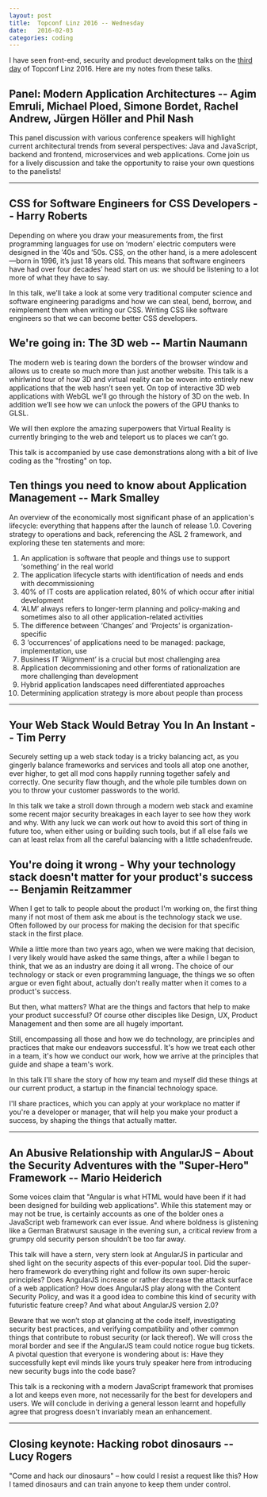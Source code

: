 ```yaml
---
layout: post
title:  Topconf Linz 2016 -- Wednesday
date:   2016-02-03
categories: coding
---
```


I have seen front-end, security and product development talks on the [third day](http://topconf.com/linz-2016/schedule/2016-02-03/) of Topconf Linz 2016. Here are my notes from these talks.

## Panel: Modern Application Architectures -- Agim Emruli, Michael Ploed, Simone Bordet, Rachel Andrew, Jürgen Höller and Phil Nash

This panel discussion with various conference speakers will highlight current architectural trends from several perspectives: Java and JavaScript, backend and frontend, microservices and web applications. Come join us for a lively discussion and take the opportunity to raise your own questions to the panelists!

---
## CSS for Software Engineers for CSS Developers -- Harry Roberts

Depending on where you draw your measurements from, the first programming languages for use on ‘modern’ electric computers were designed in the ’40s and ’50s. CSS, on the other hand, is a mere adolescent—born in 1996, it’s just 18 years old. This means that software engineers have had over four decades’ head start on us: we should be listening to a lot more of what they have to say.

In this talk, we’ll take a look at some very traditional computer science and software engineering paradigms and how we can steal, bend, borrow, and reimplement them when writing our CSS. Writing CSS like software engineers so that we can become better CSS developers.

## We're going in: The 3D web -- Martin Naumann

The modern web is tearing down the borders of the browser window and allows us to create so much more than just another website.
This talk is a whirlwind tour of how 3D and virtual reality can be woven into entirely new applications that the web hasn’t seen yet. On top of interactive 3D web applications with WebGL we’ll go through the history of 3D on the web.
In addition we’ll see how we can unlock the powers of the GPU thanks to GLSL.

We will then explore the amazing superpowers that Virtual Reality is currently bringing to the web and teleport us to places we can’t go.

This talk is accompanied by use case demonstrations along with a bit of live coding as the "frosting" on top.

## Ten things you need to know about Application Management -- Mark Smalley

An overview of the economically most significant phase of an application's lifecycle: everything that happens after the launch of release 1.0. Covering strategy to operations and back, referencing the ASL 2 framework, and exploring these ten statements and more:
1. An application is software that people and things use to support ‘something’ in the real world
2. The application lifecycle starts with identification of needs and ends with decommissioning
3. 40% of IT costs are application related, 80% of which occur after initial development
4. ‘ALM’ always refers to longer-term planning and policy-making and sometimes also to all other application-related activities
5. The difference between ‘Changes’ and ‘Projects’ is organization-specific
6. 3 ‘occurrences’ of applications need to be managed: package, implementation, use
7. Business IT ‘Alignment’ is a crucial but most challenging area
8. Application decommissioning and other forms of rationalization are more challenging than development
9. Hybrid application landscapes need differentiated approaches
10. Determining application strategy is more about people than process

---

## Your Web Stack Would Betray You In An Instant -- Tim Perry

Securely setting up a web stack today is a tricky balancing act, as you gingerly balance frameworks and services and tools all atop one another, ever higher, to get all mod cons happily running together safely and correctly. One security flaw though, and the whole pile tumbles down on you to throw your customer passwords to the world.

In this talk we take a stroll down through a modern web stack and examine some recent major security breakages in each layer to see how they work and why. With any luck we can work out how to avoid this sort of thing in future too, when either using or building such tools, but if all else fails we can at least relax from all the careful balancing with a little schadenfreude.

## You're doing it wrong - Why your technology stack doesn't matter for your product's success -- Benjamin Reitzammer

When I get to talk to people about the product I'm working on, the first thing many if not most of them ask me about is the technology stack we use. Often followed by our process for making the decision for that specific stack in the first place.

While a little more than two years ago, when we were making that decision, I very likely would have asked the same things, after a while I began to think, that we as an industry are doing it all wrong. The choice of our technology or stack or even programming language, the things we so often argue or even fight about, actually don't really matter when it comes to a product's success.

But then, what matters? What are the things and factors that help to make your product successful? Of course other disciples like Design, UX, Product Management and then some are all hugely important.

Still, encompassing all those and how we do technology, are principles and practices that make our endeavors successful. It's how we treat each other in a team, it's how we conduct our work, how we arrive at the principles that guide and shape a team's work.

In this talk I'll share the story of how my team and myself did these things at our current product, a startup in the financial technology space.

I'll share practices, which you can apply at your workplace no matter if you're a developer or manager, that will help you make your product a success, by shaping the things that actually matter.

---

## An Abusive Relationship with AngularJS – About the Security Adventures with the "Super-Hero" Framework -- Mario Heiderich

Some voices claim that "Angular is what HTML would have been if it had been designed for building web applications". While this statement may or may not be true, is certainly accounts as one of the bolder ones a JavaScript web framework can ever issue. And where boldness is glistening like a German Bratwurst sausage in the evening sun, a critical review from a grumpy old security person shouldn’t be too far away.

This talk will have a stern, very stern look at AngularJS in particular and shed light on the security aspects of this ever-popular tool. Did the super-hero framework do everything right and follow its own super-heroic principles? Does AngularJS increase or rather decrease the attack surface of a web application? How does AngularJS play along with the Content Security Policy, and was it a good idea to combine this kind of security with futuristic feature creep? And what about AngularJS version 2.0?

Beware that we won’t stop at glancing at the code itself, investigating security best practices, and verifying compatibility and other common things that contribute to robust security (or lack thereof). We will cross the moral border and see if the AngularJS team could notice rogue bug tickets. A pivotal question that everyone is wondering about is: Have they successfully kept evil minds like yours truly speaker here from introducing new security bugs into the code base?

This talk is a reckoning with a modern JavaScript framework that promises a lot and keeps even more, not necessarily for the best for developers and users. We will conclude in deriving a general lesson learnt and hopefully agree that progress doesn't invariably mean an enhancement.

---

## Closing keynote: Hacking robot dinosaurs -- Lucy Rogers

"Come and hack our dinosaurs" – how could I resist a request like this? How I tamed dinosaurs and can train anyone to keep them under control.
